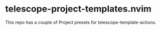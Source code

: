 # telescope-project-templates.nvim
This repo has a couple of Project presets for telescope-template-actions.

